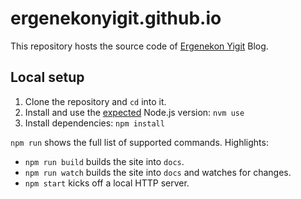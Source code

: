 # ergenekonyigit.github.io

This repository hosts the source code of [Ergenekon Yigit](https://ergenekonyigit.github.io/) Blog.

## Local setup

1. Clone the repository and `cd` into it.
1. Install and use the [expected](https://github.com/ergenekonyigit/ergenekonyigit.github.io/blob/master/.nvmrc) Node.js version: `nvm use`
1. Install dependencies: `npm install`

`npm run` shows the full list of supported commands. Highlights:

- `npm run build` builds the site into `docs`.
- `npm run watch` builds the site into `docs` and watches for changes.
- `npm start` kicks off a local HTTP server.
